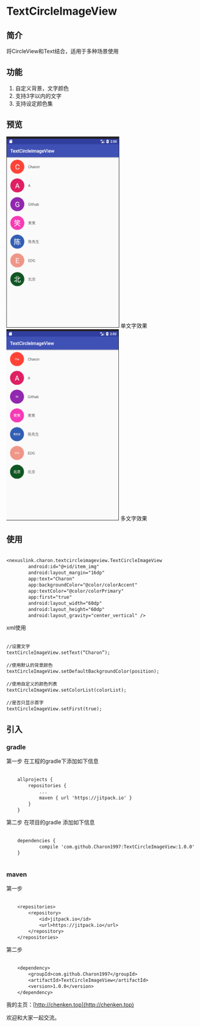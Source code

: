 # TextCircleImageView

## 简介
将CircleView和Text结合，适用于多种场景使用

## 功能
1. 自定义背景，文字颜色
2. 支持3字以内的文字
3. 支持设定颜色集
## 预览
<img src="./image/image_001.png" height="500" />
单文字效果
<img src="./image/image_002.png" height="500" />
多文字效果


## 使用

```

<nexuslink.charon.textcircleimageview.TextCircleImageView
        android:id="@+id/item_img"
        android:layout_margin="16dp"
        app:text="Charon"
        app:backgroundColor="@color/colorAccent"
        app:textColor="@color/colorPrimary"
        app:first="true"
        android:layout_width="60dp"
        android:layout_height="60dp"
        android:layout_gravity="center_vertical" />

```
xml使用

```

//设置文字
textCircleImageView.setText(“Charon”);

//使用默认的背景颜色
textCircleImageView.setDefaultBackgroundColor(position);

//使用自定义的颜色列表
textCircleImageView.setColorList(colorList);

//是否只显示首字
textCircleImageView.setFirst(true);

```

## 引入
### gradle
第一步 在工程的gradle下添加如下信息

```

	allprojects {
		repositories {
			...
			maven { url 'https://jitpack.io' }
		}
	}

```
	
第二步 在项目的gradle 添加如下信息

```

	dependencies {
	        compile 'com.github.Charon1997:TextCircleImageView:1.0.0'
	}


```
	
### maven

第一步

```

	<repositories>
		<repository>
		    <id>jitpack.io</id>
		    <url>https://jitpack.io</url>
		</repository>
	</repositories>

```
第二步

```

	<dependency>
	    <groupId>com.github.Charon1997</groupId>
	    <artifactId>TextCircleImageView</artifactId>
	    <version>1.0.0</version>
	</dependency>

```

我的主页：[http://chenken.top](http://chenken.top)

欢迎和大家一起交流。
